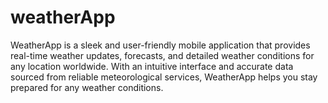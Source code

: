 # weatherApp
WeatherApp is a sleek and user-friendly mobile application that provides real-time weather updates, forecasts, and detailed weather conditions for any location worldwide. With an intuitive interface and accurate data sourced from reliable meteorological services, WeatherApp helps you stay prepared for any weather conditions.
